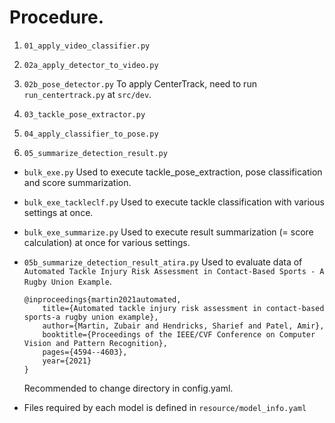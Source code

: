 # Procedure.

1. `01_apply_video_classifier.py`

2. `02a_apply_detector_to_video.py`

3. `02b_pose_detector.py`
    To apply CenterTrack, need to run `run_centertrack.py` at `src/dev`.

4. `03_tackle_pose_extractor.py`

5. `04_apply_classifier_to_pose.py`

6. `05_summarize_detection_result.py`


- `bulk_exe.py`
    Used to execute tackle_pose_extraction, pose classification and score summarization.

- `bulk_exe_tackleclf.py`
    Used to execute tackle classification with various settings at once.

- `bulk_exe_summarize.py`
    Used to execute result summarization (= score calculation) at once for various settings.

- `05b_summarize_detection_result_atira.py`
    Used to evaluate data of `Automated Tackle Injury Risk Assessment in Contact-Based Sports - A Rugby Union Example`.
    ```
    @inproceedings{martin2021automated,
        title={Automated tackle injury risk assessment in contact-based sports-a rugby union example},
        author={Martin, Zubair and Hendricks, Sharief and Patel, Amir},
        booktitle={Proceedings of the IEEE/CVF Conference on Computer Vision and Pattern Recognition},
        pages={4594--4603},
        year={2021}
    }
    ```
    Recommended to change directory in config.yaml.

- Files required by each model is defined in `resource/model_info.yaml`